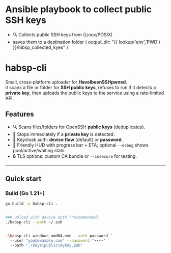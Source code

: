 # Ansible playbook to collect public SSH keys

- 🔍 Collects public SSH keys from (Linux/POSIX)
- saves them to a destination folder (    output_dir: "{{ lookup('env','PWD') }}/hibsp_collected_kyes"    )


# habsp-cli

Small, cross-platform uploader for **HaveIbeenSSHpwned**.  
It scans a file or folder for **SSH public keys**, refuses to run if it detects a **private key**, then uploads the public keys to the service using a rate-limited API.

## Features

- 🔍 Scans files/folders for OpenSSH **public keys** (deduplicates).
- 🛑 Stops immediately if a **private key** is detected.
- 🔐 Keycloak auth: **device flow** (default) or **password**.
- 📶 Friendly HUD with progress bar + ETA; optional `--debug` shows pool/active/waiting stats.
- 🔒 TLS options: custom CA bundle or `--insecure` for testing.

---

## Quick start

### Build (Go 1.21+)

```bash
go build -o habsp-cli .


### Upload with device auth (recommended)
./habsp-cli --path ~/.ssh


.\habsp-cli-windows-amd64.exe --auth password `
  --user "you@example.com" --password "••••" `
  --path ".\keys\public\mykey.pub"
